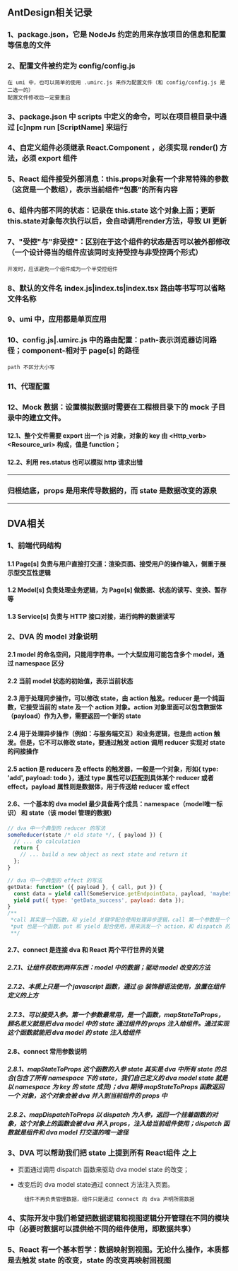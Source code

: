 ## AntDesign相关记录
### 1、package.json，它是 NodeJs 约定的用来存放项目的信息和配置等信息的文件
### 2、配置文件被约定为 config/config.js
    在 umi 中，也可以简单的使用 .umirc.js 来作为配置文件（和 config/config.js 是二选一的）
    配置文件修改后一定要重启
### 3、package.json 中 scripts 中定义的命令，可以在项目根目录中通过 [c]npm run [ScriptName] 来运行
### 4、自定义组件必须继承 React.Component ，必须实现 render() 方法，必须 export 组件
### 5、React 组件接受外部消息：this.props对象有一个非常特殊的参数（这货是一个数组），表示当前组件“包裹”的所有内容
### 6、组件内部不同的状态：记录在 this.state 这个对象上面；更新this.state对象每次执行以后，会自动调用render方法，导致 UI 更新
### 7、"受控"与"非受控"：区别在于这个组件的状态是否可以被外部修改（一个设计得当的组件应该同时支持受控与非受控两个形式）
    开发时，应该避免一个组件成为一个半受控组件
### 8、默认的文件名 index.js|index.ts|index.tsx 路由等书写可以省略文件名称
### 9、umi 中，应用都是单页应用
### 10、config.js|.umirc.js 中的路由配置：path-表示浏览器访问路径；component-相对于 page[s] 的路径
    path 不区分大小写
### 11、代理配置
### 12、Mock 数据：设置模拟数据时需要在工程根目录下的 mock 子目录中的建立文件。
#### 12.1、整个文件需要 export 出一个 js 对象，对象的 key 由 <Http_verb> <Resource_uri> 构成，值是 function；
#### 12.2、利用 res.status 也可以模拟 http 请求出错
    
---
### 归根结底，props 是用来传导数据的，而 state 是数据改变的源泉
  
---
## DVA相关

### 1、前端代码结构
#### 1.1 Page[s] 负责与用户直接打交道：渲染页面、接受用户的操作输入，侧重于展示型交互性逻辑
#### 1.2 Model[s] 负责处理业务逻辑，为 Page[s] 做数据、状态的读写、变换、暂存等
#### 1.3 Service[s] 负责与 HTTP 接口对接，进行纯粹的数据读写

### 2、DVA 的 model 对象说明
#### 2.1 model 的命名空间，只能用字符串。一个大型应用可能包含多个 model，通过 namespace 区分
#### 2.2 当前 model 状态的初始值，表示当前状态
#### 2.3 用于处理同步操作，可以修改 state，由 action 触发。reducer 是一个纯函数，它接受当前的 state 及一个 action 对象。action 对象里面可以包含数据体（payload）作为入参，需要返回一个新的 state
#### 2.4 用于处理异步操作（例如：与服务端交互）和业务逻辑，也是由 action 触发。但是，它不可以修改 state，要通过触发 action 调用 reducer 实现对 state 的间接操作
#### 2.5 action 是 reducers 及 effects 的触发器，一般是一个对象，形如{ type: 'add', payload: todo }，通过 type 属性可以匹配到具体某个 reducer 或者 effect，payload 属性则是数据体，用于传送给 reducer 或 effect
#### 2.6、一个基本的 dva model 最少具备两个成员：namespace（model唯一标识） 和 state（该 model 管理的数据）
```javascript
// dva 中一个典型的 reducer 的写法
someReducer(state /* old state */, { payload }) {
  // ... do calculation
  return {
    // ... build a new object as next state and return it
  };
}
```
```javascript
// dva 中一个典型的 effect 的写法
getData: function* ({ payload }, { call, put }) {
  const data = yield call(SomeService.getEndpointData, payload, 'maybeSomeOtherParams');
  yield put({ type: 'getData_success', payload: data });
}
/**
 *call 其实是一个函数，和 yield 关键字配合使用处理异步逻辑，call 第一个参数是一个函数，要求函数返回 Promise，之后的参数是该函数调用时的入参。yield call 调用后就阻塞了，Promise 被解析后，得到异步调用的结果，存储到 data 中，然后程序才能继续进行。
 *put 也是一个函数，put 和 yield 配合使用，用来派发一个 action，和 dispatch 的功能 一模一样！只不过是在 effect 函数中使用而已
 **/
```
#### 2.7、connect 是连接 dva 和 React 两个平行世界的关键
##### 2.7.1、让组件获取到两样东西：model 中的数据；驱动 model 改变的方法
##### 2.7.2、本质上只是一个 javascript 函数，通过 @ 装饰器语法使用，放置在组件定义的上方
##### 2.7.3、可以接受入参。第一个参数最常用，是一个函数，mapStateToProps，顾名思义就是把 dva model 中的 state 通过组件的 props 注入给组件。通过实现这个函数就能把 dva model 的 state 注入给组件
#### 2.8、connect 常用参数说明
##### 2.8.1、mapStateToProps 这个函数的入参 state 其实是 dva 中所有 state 的总合(包含了所有 namespace 下的 state，我们自己定义的 dva model state 就是以 namespace 为 key 的 state 成员)；dva 期待 mapStateToProps 函数返回一个 对象，这个对象会被 dva 并入到当前组件的 props 中
##### 2.8.2、mapDispatchToProps 以 dispatch 为入参，返回一个挂着函数的对象，这个对象上的函数会被 dva 并入 props，注入给当前组件使用；dispatch 函数就是组件和 dva model 打交道的唯一途径
### 3、DVA 可以帮助我们把 state 上提到所有 React组件 之上
- 页面通过调用 dispatch 函数来驱动 dva model state 的改变；
- 改变后的 dva model state通过 connect 方法注入页面。
   
        组件不再负责管理数据，组件只是通过 connect 向 dva 声明所需数据 
### 4、实际开发中我们希望把数据逻辑和视图逻辑分开管理在不同的模块中（必要时数据可以提供给不同的组件使用，即数据共享）
### 5、React 有一个基本哲学：数据映射到视图。无论什么操作，本质都是去触发 state 的改变，state 的改变再映射回视图